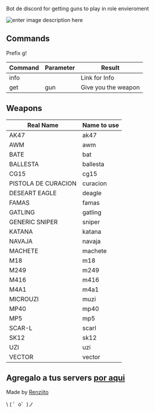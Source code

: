 Bot de discord for getting guns to play in role envieroment

![enter image description here](https://cdn.glitch.com/8001c8ec-f31b-4e99-a0f8-d2b02a0c3fb2%2FStory_act_037.png?v=1565277586969)

Commands
------------
Prefix  g!

|**Command**|**Parameter**  |**Result** |
|--|--|--|
|info |   | Link for Info |
|get | gun | Give you the weapon|


Weapons
------------

|**Real Name**|**Name to use**  |
|--|--|
|AK47| ak47|
|AWM | awm|
|BATE| bat|
|BALLESTA| ballesta|
|CG15| cg15|
|PISTOLA DE CURACION| curacion|
|DESEART EAGLE| deagle|
|FAMAS|famas|
|GATLING| gatling|
|GENERIC SNIPER	|sniper|
|KATANA| katana|
|NAVAJA| navaja|
|MACHETE| machete|
|M18|m18|
|M249	|m249|
|M416	|m416|
|M4A1	|m4a1|
|MICROUZI|	muzi|
|MP40	|mp40|
|MP5	|mp5|
|SCAR-L|	scarl|
|SK12|	sk12|
|UZI	|uzi|
|VECTOR	|vector|



Agregalo a tus servers [por aqui](https://discordapp.com/oauth2/authorize?&client_id=609041334149316608&scope=bot&permissions=523328)
-------------------



Made by [Renziito](mailto:sepia.aki@gmail.com)

\ ( ゜o゜)ノ
